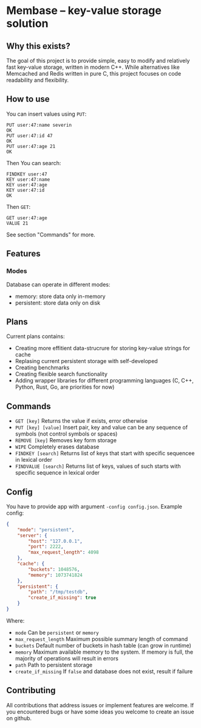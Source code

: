 # Membase – key-value storage solution

## Why this exists?

The goal of this project is to provide simple, easy to modify and relatively fast key-value storage, written in modern C++. While alternatives like Memcached and Redis written in pure C, this project focuses on code readability and flexibility.

## How to use

You can insert values using `PUT`:

```
PUT user:47:name severin
OK
PUT user:47:id 47
OK
PUT user:47:age 21
OK
```

Then You can search:

```
FINDKEY user:47
KEY user:47:name
KEY user:47:age
KEY user:47:id
OK
```

Then `GET`:

```
GET user:47:age
VALUE 21
```

See section "Commands" for more.

## Features

### Modes

Database can operate in different modes:
- memory: store data only in-memory
- persistent: store data only on disk

## Plans

Current plans contains:
- Creating more effitient data-strucrure for storing key-value strings for cache
- Replasing current persistent storage with self-developed
- Creating benchmarks
- Creating flexible search functionality
- Adding wrapper libraries for different programming languages (C, C++, Python, Rust, Go, are priorities for now)

## Commands

- `GET [key]` Returns the value if exists, error otherwise
- `PUT [key] [value]` Insert pair, key and value can be any sequence of symbols (not control symbols or spaces)
- `REMOVE [key]` Removes key form storage
- `WIPE` Completely erases database
- `FINDKEY [search]` Returns list of keys that start with specific sequencee in lexical order
- `FINDVALUE [search]` Returns list of keys, values of such starts with specific sequence in lexical order

## Config

You have to provide app with argument `-config config.json`. Example config:

```json
{
    "mode": "persistent",
    "server": {
        "host": "127.0.0.1",
        "port": 2222,
        "max_request_length": 4098
    },
    "cache": {
        "buckets": 1048576,
        "memory": 1073741824
    },
    "persistent": {
        "path": "/tmp/testdb",
        "create_if_missing": true
    }
}
```

Where:

- `mode` Can be `persistent` or `memory`
- `max_request_length` Maximum possible summary length of command
- `buckets` Default number of buckets in hash table (can grow in runtime)
- `memory` Maximum available memory to the system. If memory is full, the majority of operations will result in errors
- `path` Path to persistent storage
- `create_if_missing` If `false` and database does not exist, result if failure

## Contributing

All contributions that address issues or implement features are welcome. If you encountered bugs or have some ideas you welcome to create an issue on github.
